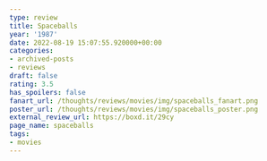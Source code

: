 ```yaml
---
type: review
title: Spaceballs
year: '1987'
date: 2022-08-19 15:07:55.920000+00:00
categories:
- archived-posts
- reviews
draft: false
rating: 3.5
has_spoilers: false
fanart_url: /thoughts/reviews/movies/img/spaceballs_fanart.png
poster_url: /thoughts/reviews/movies/img/spaceballs_poster.png
external_review_url: https://boxd.it/29cy
page_name: spaceballs
tags:
- movies
---
```


